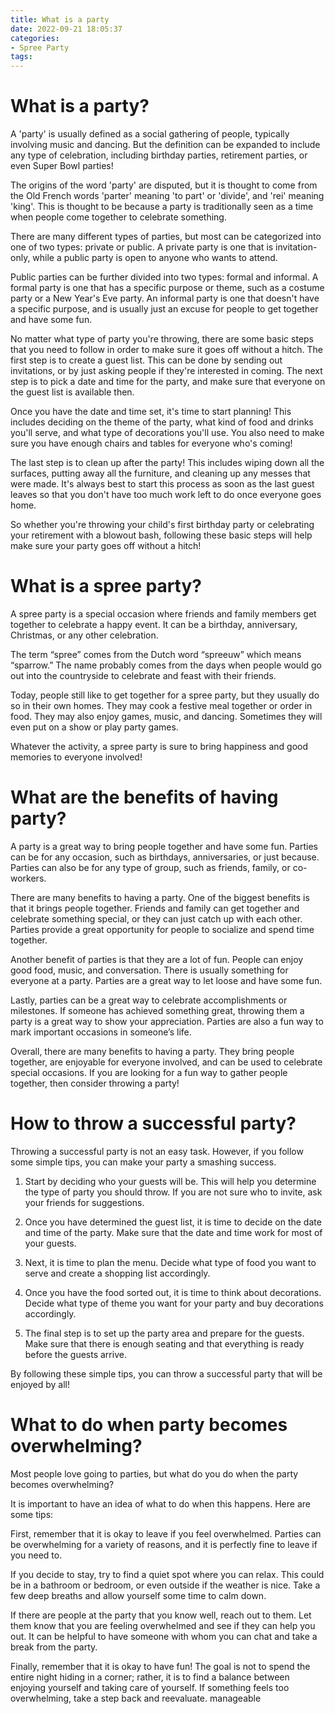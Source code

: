 ```yaml
---
title: What is a party
date: 2022-09-21 18:05:37
categories:
- Spree Party
tags:
---
```



#  What is a party?

A 'party' is usually defined as a social gathering of people, typically involving music and dancing. But the definition can be expanded to include any type of celebration, including birthday parties, retirement parties, or even Super Bowl parties!

The origins of the word 'party' are disputed, but it is thought to come from the Old French words 'parter' meaning 'to part' or 'divide', and 'rei' meaning 'king'. This is thought to be because a party is traditionally seen as a time when people come together to celebrate something.

There are many different types of parties, but most can be categorized into one of two types: private or public. A private party is one that is invitation-only, while a public party is open to anyone who wants to attend.

Public parties can be further divided into two types: formal and informal. A formal party is one that has a specific purpose or theme, such as a costume party or a New Year's Eve party. An informal party is one that doesn't have a specific purpose, and is usually just an excuse for people to get together and have some fun.

No matter what type of party you're throwing, there are some basic steps that you need to follow in order to make sure it goes off without a hitch. The first step is to create a guest list. This can be done by sending out invitations, or by just asking people if they're interested in coming. The next step is to pick a date and time for the party, and make sure that everyone on the guest list is available then.

Once you have the date and time set, it's time to start planning! This includes deciding on the theme of the party, what kind of food and drinks you'll serve, and what type of decorations you'll use. You also need to make sure you have enough chairs and tables for everyone who's coming!

The last step is to clean up after the party! This includes wiping down all the surfaces, putting away all the furniture, and cleaning up any messes that were made. It's always best to start this process as soon as the last guest leaves so that you don't have too much work left to do once everyone goes home.

So whether you're throwing your child's first birthday party or celebrating your retirement with a blowout bash, following these basic steps will help make sure your party goes off without a hitch!

#  What is a spree party?

A spree party is a special occasion where friends and family members get together to celebrate a happy event. It can be a birthday, anniversary, Christmas, or any other celebration.

The term “spree” comes from the Dutch word “spreeuw” which means “sparrow.” The name probably comes from the days when people would go out into the countryside to celebrate and feast with their friends.

Today, people still like to get together for a spree party, but they usually do so in their own homes. They may cook a festive meal together or order in food. They may also enjoy games, music, and dancing. Sometimes they will even put on a show or play party games.

Whatever the activity, a spree party is sure to bring happiness and good memories to everyone involved!

#  What are the benefits of having party?

A party is a great way to bring people together and have some fun. Parties can be for any occasion, such as birthdays, anniversaries, or just because. Parties can also be for any type of group, such as friends, family, or co-workers.

There are many benefits to having a party. One of the biggest benefits is that it brings people together. Friends and family can get together and celebrate something special, or they can just catch up with each other. Parties provide a great opportunity for people to socialize and spend time together.

Another benefit of parties is that they are a lot of fun. People can enjoy good food, music, and conversation. There is usually something for everyone at a party. Parties are a great way to let loose and have some fun.

Lastly, parties can be a great way to celebrate accomplishments or milestones. If someone has achieved something great, throwing them a party is a great way to show your appreciation. Parties are also a fun way to mark important occasions in someone’s life.

Overall, there are many benefits to having a party. They bring people together, are enjoyable for everyone involved, and can be used to celebrate special occasions. If you are looking for a fun way to gather people together, then consider throwing a party!

#  How to throw a successful party?

 Throwing a successful party is not an easy task. However, if you follow some simple tips, you can make your party a smashing success.

1. Start by deciding who your guests will be. This will help you determine the type of party you should throw. If you are not sure who to invite, ask your friends for suggestions.

2. Once you have determined the guest list, it is time to decide on the date and time of the party. Make sure that the date and time work for most of your guests.

3. Next, it is time to plan the menu. Decide what type of food you want to serve and create a shopping list accordingly.

4. Once you have the food sorted out, it is time to think about decorations. Decide what type of theme you want for your party and buy decorations accordingly.

5. The final step is to set up the party area and prepare for the guests. Make sure that there is enough seating and that everything is ready before the guests arrive.

By following these simple tips, you can throw a successful party that will be enjoyed by all!

#  What to do when party becomes overwhelming?

Most people love going to parties, but what do you do when the party becomes overwhelming? 

It is important to have an idea of what to do when this happens. Here are some tips:

First, remember that it is okay to leave if you feel overwhelmed. Parties can be overwhelming for a variety of reasons, and it is perfectly fine to leave if you need to. 

If you decide to stay, try to find a quiet spot where you can relax. This could be in a bathroom or bedroom, or even outside if the weather is nice. Take a few deep breaths and allow yourself some time to calm down. 

If there are people at the party that you know well, reach out to them. Let them know that you are feeling overwhelmed and see if they can help you out. It can be helpful to have someone with whom you can chat and take a break from the party. 

Finally, remember that it is okay to have fun! The goal is not to spend the entire night hiding in a corner; rather, it is to find a balance between enjoying yourself and taking care of yourself. If something feels too overwhelming, take a step back and reevaluate. manageable